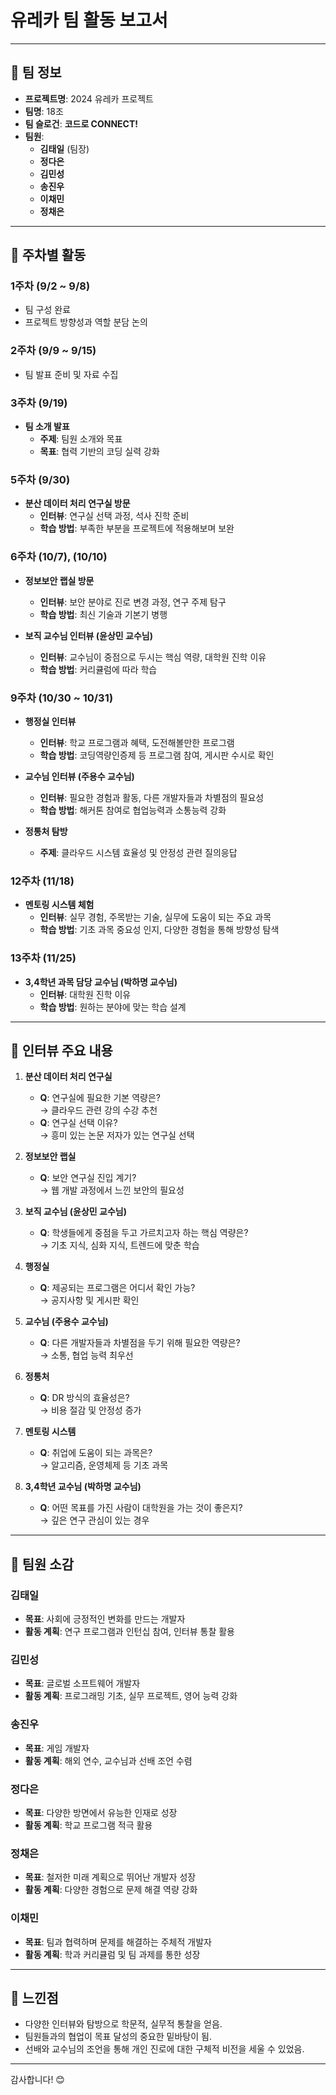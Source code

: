 # 유레카 팀 활동 보고서

---

## 🏢 팀 정보

- **프로젝트명**: 2024 유레카 프로젝트  
- **팀명**: 18조  
- **팀 슬로건**: **코드로 CONNECT!**  
- **팀원**:
  - **김태일** (팀장)
  - **정다은**
  - **김민성**
  - **송진우**
  - **이채민**
  - **정채은**

---

## 📅 주차별 활동

### 1주차 (9/2 ~ 9/8)
- 팀 구성 완료  
- 프로젝트 방향성과 역할 분담 논의  

### 2주차 (9/9 ~ 9/15)
- 팀 발표 준비 및 자료 수집  

### 3주차 (9/19)
- **팀 소개 발표**
  - **주제**: 팀원 소개와 목표  
  - **목표**: 협력 기반의 코딩 실력 강화  

### 5주차 (9/30)
- **분산 데이터 처리 연구실 방문**
  - **인터뷰**: 연구실 선택 과정, 석사 진학 준비  
  - **학습 방법**: 부족한 부분을 프로젝트에 적용해보며 보완  

### 6주차 (10/7), (10/10)
- **정보보안 랩실 방문**
  - **인터뷰**: 보안 분야로 진로 변경 과정, 연구 주제 탐구  
  - **학습 방법**: 최신 기술과 기본기 병행  

- **보직 교수님 인터뷰 (윤상민 교수님)**
  - **인터뷰**: 교수님이 중점으로 두시는 핵심 역량, 대학원 진학 이유  
  - **학습 방법**: 커리큘럼에 따라 학습  

### 9주차 (10/30 ~ 10/31)
- **행정실 인터뷰**
  - **인터뷰**: 학교 프로그램과 혜택, 도전해볼만한 프로그램  
  - **학습 방법**: 코딩역량인증제 등 프로그램 참여, 게시판 수시로 확인  

- **교수님 인터뷰 (주용수 교수님)**
  - **인터뷰**: 필요한 경험과 활동, 다른 개발자들과 차별점의 필요성  
  - **학습 방법**: 해커톤 참여로 협업능력과 소통능력 강화  

- **정통처 탐방**
  - **주제**: 클라우드 시스템 효율성 및 안정성 관련 질의응답  

### 12주차 (11/18)
- **멘토링 시스템 체험**
  - **인터뷰**: 실무 경험, 주목받는 기술, 실무에 도움이 되는 주요 과목  
  - **학습 방법**: 기초 과목 중요성 인지, 다양한 경험을 통해 방향성 탐색  

### 13주차 (11/25)
- **3,4학년 과목 담당 교수님 (박하명 교수님)**
  - **인터뷰**: 대학원 진학 이유  
  - **학습 방법**: 원하는 분야에 맞는 학습 설계  

---

## 📝 인터뷰 주요 내용

1. **분산 데이터 처리 연구실**
   - **Q**: 연구실에 필요한 기본 역량은?  
     → 클라우드 관련 강의 수강 추천  
   - **Q**: 연구실 선택 이유?  
     → 흥미 있는 논문 저자가 있는 연구실 선택  

2. **정보보안 랩실**
   - **Q**: 보안 연구실 진입 계기?  
     → 웹 개발 과정에서 느낀 보안의 필요성  

3. **보직 교수님 (윤상민 교수님)**
   - **Q**: 학생들에게 중점을 두고 가르치고자 하는 핵심 역량은?  
     → 기초 지식, 심화 지식, 트렌드에 맞춘 학습  

4. **행정실**
   - **Q**: 제공되는 프로그램은 어디서 확인 가능?  
     → 공지사항 및 게시판 확인  

5. **교수님 (주용수 교수님)**
   - **Q**: 다른 개발자들과 차별점을 두기 위해 필요한 역량은?  
     → 소통, 협업 능력 최우선  

6. **정통처**
   - **Q**: DR 방식의 효율성은?  
     → 비용 절감 및 안정성 증가  

7. **멘토링 시스템**
   - **Q**: 취업에 도움이 되는 과목은?  
     → 알고리즘, 운영체제 등 기초 과목  

8. **3,4학년 교수님 (박하명 교수님)**
   - **Q**: 어떤 목표를 가진 사람이 대학원을 가는 것이 좋은지?  
     → 깊은 연구 관심이 있는 경우  

---

## 🌟 팀원 소감

### 김태일

- **목표**: 사회에 긍정적인 변화를 만드는 개발자
- **활동 계획**: 연구 프로그램과 인턴십 참여, 인터뷰 통찰 활용

### 김민성

- **목표**: 글로벌 소프트웨어 개발자
- **활동 계획**: 프로그래밍 기초, 실무 프로젝트, 영어 능력 강화

### 송진우

- **목표**: 게임 개발자
- **활동 계획**: 해외 연수, 교수님과 선배 조언 수렴

### 정다은

- **목표**: 다양한 방면에서 유능한 인재로 성장
- **활동 계획**: 학교 프로그램 적극 활용

### 정채은

- **목표**: 철저한 미래 계획으로 뛰어난 개발자 성장
- **활동 계획**: 다양한 경험으로 문제 해결 역량 강화

### 이채민

- **목표**: 팀과 협력하며 문제를 해결하는 주체적 개발자
- **활동 계획**: 학과 커리큘럼 및 팀 과제를 통한 성장

---

## 🤔 느낀점
- 다양한 인터뷰와 탐방으로 학문적, 실무적 통찰을 얻음.  
- 팀원들과의 협업이 목표 달성의 중요한 밑바탕이 됨.  
- 선배와 교수님의 조언을 통해 개인 진로에 대한 구체적 비전을 세울 수 있었음.  

---

감사합니다! 😊

